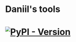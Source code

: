 # Daniil's tools

# [![PyPI - Version](https://img.shields.io/pypi/v/dantools)](https://pypi.org/project/python-logging-tools/)